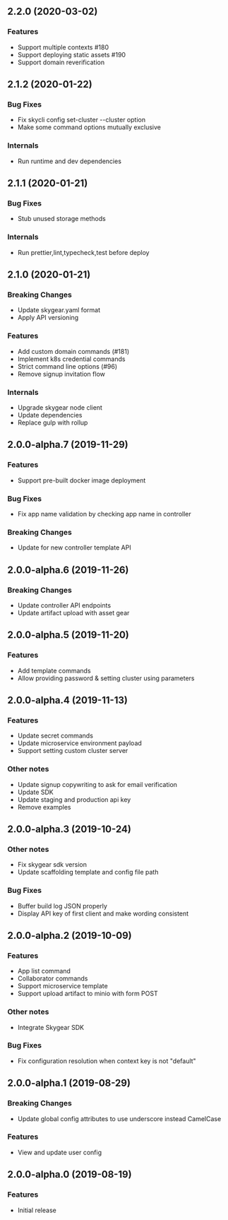 ## 2.2.0 (2020-03-02)

### Features

- Support multiple contexts #180
- Support deploying static assets #190
- Support domain reverification

## 2.1.2 (2020-01-22)

### Bug Fixes

- Fix skycli config set-cluster --cluster option
- Make some command options mutually exclusive

### Internals

- Run runtime and dev dependencies

## 2.1.1 (2020-01-21)

### Bug Fixes

- Stub unused storage methods

### Internals

- Run prettier,lint,typecheck,test before deploy

## 2.1.0 (2020-01-21)

### Breaking Changes

- Update skygear.yaml format
- Apply API versioning

### Features

- Add custom domain commands (#181)
- Implement k8s credential commands
- Strict command line options (#96)
- Remove signup invitation flow

### Internals

- Upgrade skygear node client
- Update dependencies
- Replace gulp with rollup

## 2.0.0-alpha.7 (2019-11-29)

### Features

- Support pre-built docker image deployment

### Bug Fixes

- Fix app name validation by checking app name in controller

### Breaking Changes

- Update for new controller template API

## 2.0.0-alpha.6 (2019-11-26)

### Breaking Changes

- Update controller API endpoints
- Update artifact upload with asset gear

## 2.0.0-alpha.5 (2019-11-20)

### Features

- Add template commands
- Allow providing password & setting cluster using parameters

## 2.0.0-alpha.4 (2019-11-13)

### Features

- Update secret commands
- Update microservice environment payload
- Support setting custom cluster server

### Other notes

- Update signup copywriting to ask for email verification
- Update SDK
- Update staging and production api key
- Remove examples

## 2.0.0-alpha.3 (2019-10-24)

### Other notes

- Fix skygear sdk version
- Update scaffolding template and config file path

### Bug Fixes

- Buffer build log JSON properly
- Display API key of first client and make wording consistent

## 2.0.0-alpha.2 (2019-10-09)

### Features

- App list command
- Collaborator commands
- Support microservice template
- Support upload artifact to minio with form POST

### Other notes

- Integrate Skygear SDK

### Bug Fixes

- Fix configuration resolution when context key is not "default"


## 2.0.0-alpha.1 (2019-08-29)

### Breaking Changes

- Update global config attributes to use underscore instead CamelCase

### Features

- View and update user config

## 2.0.0-alpha.0 (2019-08-19)

### Features

- Initial release
